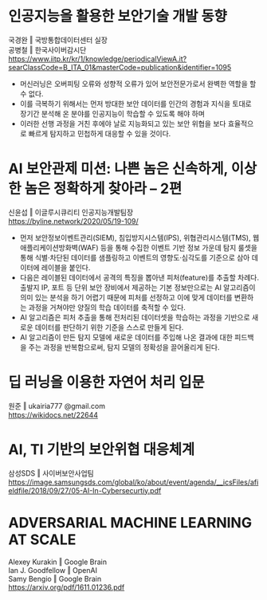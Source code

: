 # 인공지능을 활용한 보안기술 개발 동향  
국경완 ‖ 국방통합데이터센터 실장  
공병철 ‖ 한국사이버감시단  
https://www.iitp.kr/kr/1/knowledge/periodicalViewA.it?searClassCode=B_ITA_01&masterCode=publication&identifier=1095  
- 머신러닝은 오버피팅 오류와 성향적 오류가 있어 보안전문가로서 완벽한 역할을 할 수 없다.  
- 이를 극복하기 위해서는 먼저 방대한 보안 데이터를 인간의 경험과 지식을 토대로 장기간 분석해 온 분야를 인공지능이 학습할 수 있도록 해야 하며  
- 이러한 선행 과정을 거친 후에야 날로 지능화되고 있는 보안 위협을 보다 효율적으로 빠르게 탐지하고 민첩하게 대응할 수 있을 것이다.  
  
# AI 보안관제 미션: 나쁜 놈은 신속하게, 이상한 놈은 정확하게 찾아라 – 2편  
신윤섭 ‖ 이글루시큐리티 인공지능개발팀장  
https://byline.network/2020/05/19-109/  
- 먼저 보안정보이벤트관리(SIEM), 침입방지시스템(IPS), 위협관리시스템(TMS), 웹애플리케이션방화벽(WAF) 등을 통해 수집한 이벤트 기반 정보 가운데 탐지 룰셋을 통해 식별·차단된 데이터를 샘플링하고 이벤트의 영향도·심각도를 기준으로 삼아 데이터에 레이블을 붙인다.  
- 다음은 레이블된 데이터에서 공격의 특징을 뽑아낸 피처(feature)를 추출할 차례다. 출발지 IP, 포트 등 단위 보안 장비에서 제공하는 기본 정보만으로는 AI 알고리즘이 의미 있는 분석을 하기 어렵기 때문에 피처를 선정하고 이에 맞게 데이터를 변환하는 과정을 거쳐야만 양질의 학습 데이터를 축적할 수 있다.  
- AI 알고리즘은 피처 추출을 통해 전처리된 데이터셋을 학습하는 과정을 기반으로 새로운 데이터를 판단하기 위한 기준을 스스로 만들게 된다.  
- AI 알고리즘이 만든 탐지 모델에 새로운 데이터를 주입해 나온 결과에 대한 피드백을 주는 과정을 반복함으로써, 탐지 모델의 정확성을 끌어올리게 된다.  
   
# 딥 러닝을 이용한 자연어 처리 입문
원준 ‖ ukairia777 @gmail.com  
https://wikidocs.net/22644  
  
# AI, TI 기반의 보안위협 대응체계
삼성SDS ‖ 사이버보안사업팀  
https://image.samsungsds.com/global/ko/about/event/agenda/__icsFiles/afieldfile/2018/09/27/05-AI-In-Cybersecurtiy.pdf  
  
# ADVERSARIAL MACHINE LEARNING AT SCALE  
Alexey Kurakin ‖ Google Brain  
Ian J. Goodfellow ‖ OpenAI  
Samy Bengio ‖ Google Brain  
https://arxiv.org/pdf/1611.01236.pdf


  

